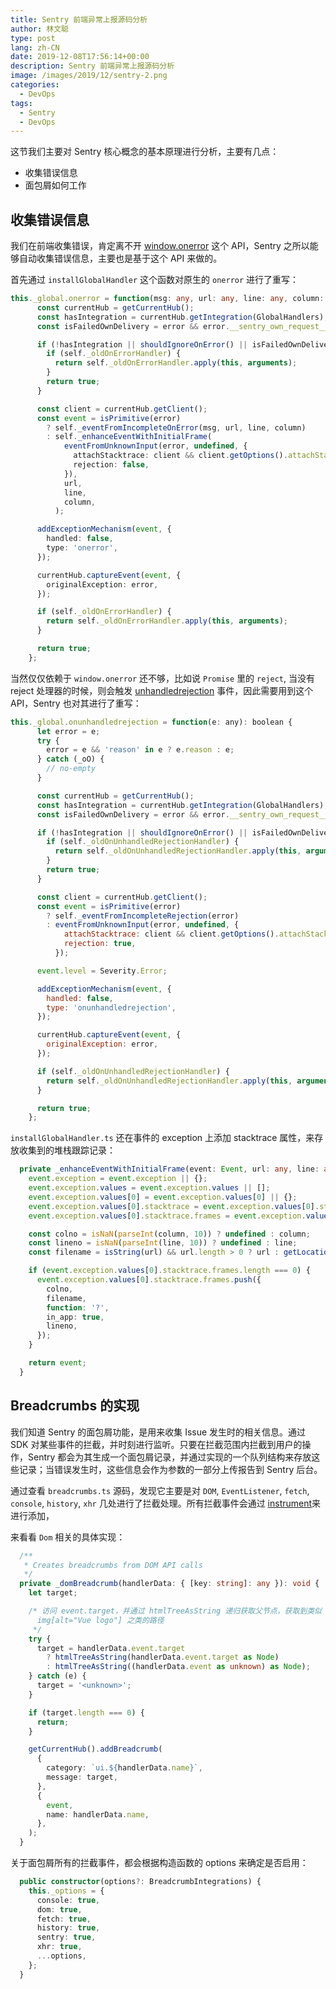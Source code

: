 ```yaml
---
title: Sentry 前端异常上报源码分析
author: 林文聪
type: post
lang: zh-CN
date: 2019-12-08T17:56:14+00:00
description: Sentry 前端异常上报源码分析
image: /images/2019/12/sentry-2.png
categories:
  - DevOps
tags:
  - Sentry
  - DevOps
---
```


这节我们主要对 Sentry 核心概念的基本原理进行分析，主要有几点：

- 收集错误信息
- 面包屑如何工作

## 收集错误信息

我们在前端收集错误，肯定离不开 [window.onerror](https://developer.mozilla.org/zh-CN/docs/Web/API/GlobalEventHandlers/onerror) 这个 API，Sentry 之所以能够自动收集错误信息，主要也是基于这个 API 来做的。

首先通过 `installGlobalHandler` 这个函数对原生的 `onerror` 进行了重写：

```ts
this._global.onerror = function(msg: any, url: any, line: any, column: any, error: any): boolean {
      const currentHub = getCurrentHub();
      const hasIntegration = currentHub.getIntegration(GlobalHandlers);
      const isFailedOwnDelivery = error && error.__sentry_own_request__ === true;

      if (!hasIntegration || shouldIgnoreOnError() || isFailedOwnDelivery) {
        if (self._oldOnErrorHandler) {
          return self._oldOnErrorHandler.apply(this, arguments);
        }
        return true;
      }

      const client = currentHub.getClient();
      const event = isPrimitive(error)
        ? self._eventFromIncompleteOnError(msg, url, line, column)
        : self._enhanceEventWithInitialFrame(
            eventFromUnknownInput(error, undefined, {
              attachStacktrace: client && client.getOptions().attachStacktrace,
              rejection: false,
            }),
            url,
            line,
            column,
          );

      addExceptionMechanism(event, {
        handled: false,
        type: 'onerror',
      });

      currentHub.captureEvent(event, {
        originalException: error,
      });

      if (self._oldOnErrorHandler) {
        return self._oldOnErrorHandler.apply(this, arguments);
      }

      return true;
    };
```

当然仅仅依赖于 `window.onerror` 还不够，比如说 `Promise` 里的 `reject`, 当没有 reject 处理器的时候，则会触发 [unhandledrejection](https://developer.mozilla.org/zh-CN/docs/Web/Events/unhandledrejection) 事件，因此需要用到这个 API，Sentry 也对其进行了重写：

```js
this._global.onunhandledrejection = function(e: any): boolean {
      let error = e;
      try {
        error = e && 'reason' in e ? e.reason : e;
      } catch (_oO) {
        // no-empty
      }

      const currentHub = getCurrentHub();
      const hasIntegration = currentHub.getIntegration(GlobalHandlers);
      const isFailedOwnDelivery = error && error.__sentry_own_request__ === true;

      if (!hasIntegration || shouldIgnoreOnError() || isFailedOwnDelivery) {
        if (self._oldOnUnhandledRejectionHandler) {
          return self._oldOnUnhandledRejectionHandler.apply(this, arguments);
        }
        return true;
      }

      const client = currentHub.getClient();
      const event = isPrimitive(error)
        ? self._eventFromIncompleteRejection(error)
        : eventFromUnknownInput(error, undefined, {
            attachStacktrace: client && client.getOptions().attachStacktrace,
            rejection: true,
          });

      event.level = Severity.Error;

      addExceptionMechanism(event, {
        handled: false,
        type: 'onunhandledrejection',
      });

      currentHub.captureEvent(event, {
        originalException: error,
      });

      if (self._oldOnUnhandledRejectionHandler) {
        return self._oldOnUnhandledRejectionHandler.apply(this, arguments);
      }

      return true;
    };
```

`installGlobalHandler.ts` 还在事件的 exception 上添加 stacktrace 属性，来存放收集到的堆栈跟踪记录：

```ts
  private _enhanceEventWithInitialFrame(event: Event, url: any, line: any, column: any): Event {
    event.exception = event.exception || {};
    event.exception.values = event.exception.values || [];
    event.exception.values[0] = event.exception.values[0] || {};
    event.exception.values[0].stacktrace = event.exception.values[0].stacktrace || {};
    event.exception.values[0].stacktrace.frames = event.exception.values[0].stacktrace.frames || [];

    const colno = isNaN(parseInt(column, 10)) ? undefined : column;
    const lineno = isNaN(parseInt(line, 10)) ? undefined : line;
    const filename = isString(url) && url.length > 0 ? url : getLocationHref();

    if (event.exception.values[0].stacktrace.frames.length === 0) {
      event.exception.values[0].stacktrace.frames.push({
        colno,
        filename,
        function: '?',
        in_app: true,
        lineno,
      });
    }

    return event;
  }
```

## Breadcrumbs 的实现

我们知道 Sentry 的面包屑功能，是用来收集 Issue 发生时的相关信息。通过 SDK 对某些事件的拦截，并时刻进行监听。只要在拦截范围内拦截到用户的操作，Sentry 都会为其生成一个面包屑记录，并通过实现的一个队列结构来存放这些记录；当错误发生时，这些信息会作为参数的一部分上传报告到 Sentry 后台。

通过查看 `breadcrumbs.ts` 源码，发现它主要是对 `DOM`, `EventListener`, `fetch`, `console`, `history`, `xhr` 几处进行了拦截处理。所有拦截事件会通过 [instrument](https://github.com/getsentry/sentry-javascript/blob/4905a844cef67fbd0347ee6e6f0da584f013a091/packages/browser/src/instrument.ts#L331)来进行添加，

来看看 `Dom` 相关的具体实现：

```ts
  /**
   * Creates breadcrumbs from DOM API calls
   */
  private _domBreadcrumb(handlerData: { [key: string]: any }): void {
    let target;

    /* 访问 event.target，并通过 htmlTreeAsString 递归获取父节点，获取到类似 body > div#app > 
      img[alt="Vue logo"] 之类的路径
     */
    try {
      target = handlerData.event.target
        ? htmlTreeAsString(handlerData.event.target as Node)
        : htmlTreeAsString((handlerData.event as unknown) as Node);
    } catch (e) {
      target = '<unknown>';
    }

    if (target.length === 0) {
      return;
    }

    getCurrentHub().addBreadcrumb(
      {
        category: `ui.${handlerData.name}`,
        message: target,
      },
      {
        event,
        name: handlerData.name,
      },
    );
  }
```

关于面包屑所有的拦截事件，都会根据构造函数的 options 来确定是否启用：

```ts
  public constructor(options?: BreadcrumbIntegrations) {
    this._options = {
      console: true,
      dom: true,
      fetch: true,
      history: true,
      sentry: true,
      xhr: true,
      ...options,
    };
  }
```